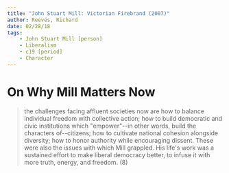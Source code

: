 ```yaml
---
title: "John Stuart Mill: Victorian Firebrand (2007)"
author: Reeves, Richard
date: 02/28/18
tags:
    - John Stuart Mill [person]
    - Liberalism
    - c19 [period]
    - Character
---
```


# On Why Mill Matters Now

> the challenges facing affluent societies now are how to balance individual freedom with collective action; how to build democratic and civic institutions which "empower"--in other words, build the characters of--citizens; how to cultivate national cohesion alongside diversity; how to honor authority while encouraging dissent. These were also the issues with which Mill grappled. His life's work was a sustained effort to make liberal democracy better, to infuse it with more truth, energy, and freedom. (8)